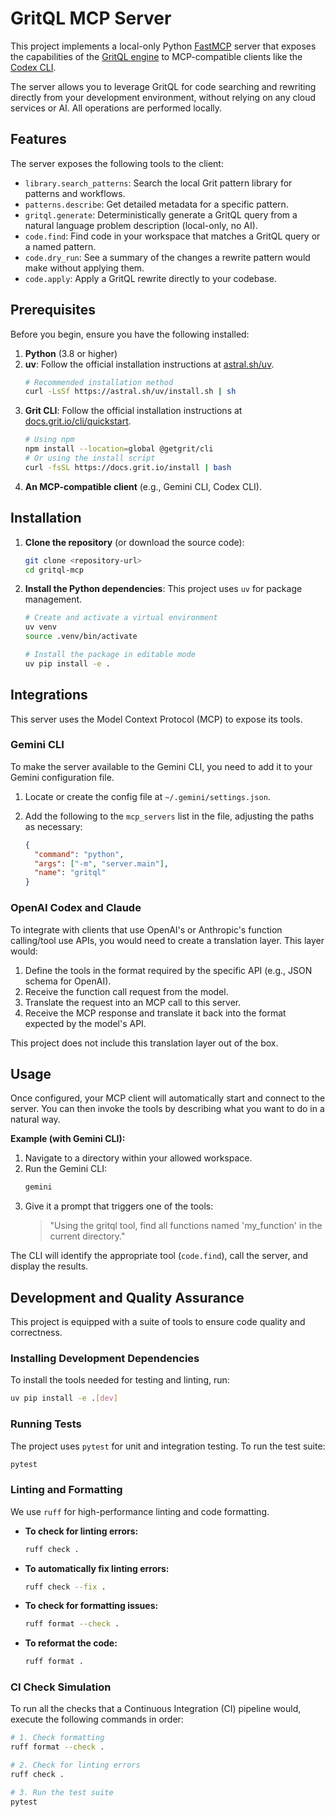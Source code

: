 # GritQL MCP Server

This project implements a local-only Python [FastMCP](https://gofastmcp.com/) server that exposes the capabilities of the [GritQL engine](https://docs.grit.io/) to MCP-compatible clients like the [Codex CLI](https://github.com/openai/codex).

The server allows you to leverage GritQL for code searching and rewriting directly from your development environment, without relying on any cloud services or AI. All operations are performed locally.

## Features

The server exposes the following tools to the client:

-   `library.search_patterns`: Search the local Grit pattern library for patterns and workflows.
-   `patterns.describe`: Get detailed metadata for a specific pattern.
-   `gritql.generate`: Deterministically generate a GritQL query from a natural language problem description (local-only, no AI).
-   `code.find`: Find code in your workspace that matches a GritQL query or a named pattern.
-   `code.dry_run`: See a summary of the changes a rewrite pattern would make without applying them.
-   `code.apply`: Apply a GritQL rewrite directly to your codebase.

## Prerequisites

Before you begin, ensure you have the following installed:

1.  **Python** (3.8 or higher)
2.  **uv**: Follow the official installation instructions at [astral.sh/uv](https://astral.sh/uv).
    ```bash
    # Recommended installation method
    curl -LsSf https://astral.sh/uv/install.sh | sh
    ```
3.  **Grit CLI**: Follow the official installation instructions at [docs.grit.io/cli/quickstart](https://docs.grit.io/cli/quickstart).
    ```bash
    # Using npm
    npm install --location=global @getgrit/cli
    # Or using the install script
    curl -fsSL https://docs.grit.io/install | bash
    ```
4.  **An MCP-compatible client** (e.g., Gemini CLI, Codex CLI).

## Installation

1.  **Clone the repository** (or download the source code):
    ```bash
    git clone <repository-url>
    cd gritql-mcp
    ```

2.  **Install the Python dependencies**:
    This project uses `uv` for package management.
    ```bash
    # Create and activate a virtual environment
    uv venv
    source .venv/bin/activate

    # Install the package in editable mode
    uv pip install -e .
    ```

## Integrations

This server uses the Model Context Protocol (MCP) to expose its tools.

### Gemini CLI

To make the server available to the Gemini CLI, you need to add it to your Gemini configuration file.

1.  Locate or create the config file at `~/.gemini/settings.json`.

2.  Add the following to the `mcp_servers` list in the file, adjusting the paths as necessary:

    ```json
    {
      "command": "python",
      "args": ["-m", "server.main"],
      "name": "gritql"
    }
    ```

### OpenAI Codex and Claude

To integrate with clients that use OpenAI's or Anthropic's function calling/tool use APIs, you would need to create a translation layer. This layer would:
1.  Define the tools in the format required by the specific API (e.g., JSON schema for OpenAI).
2.  Receive the function call request from the model.
3.  Translate the request into an MCP call to this server.
4.  Receive the MCP response and translate it back into the format expected by the model's API.

This project does not include this translation layer out of the box.

## Usage

Once configured, your MCP client will automatically start and connect to the server. You can then invoke the tools by describing what you want to do in a natural way.

**Example (with Gemini CLI):**

1.  Navigate to a directory within your allowed workspace.
2.  Run the Gemini CLI:
    ```bash
    gemini
    ```
3.  Give it a prompt that triggers one of the tools:
    > "Using the gritql tool, find all functions named 'my_function' in the current directory."

The CLI will identify the appropriate tool (`code.find`), call the server, and display the results.

## Development and Quality Assurance

This project is equipped with a suite of tools to ensure code quality and correctness.

### Installing Development Dependencies

To install the tools needed for testing and linting, run:
```bash
uv pip install -e .[dev]
```

### Running Tests

The project uses `pytest` for unit and integration testing. To run the test suite:
```bash
pytest
```

### Linting and Formatting

We use `ruff` for high-performance linting and code formatting.

-   **To check for linting errors:**
    ```bash
    ruff check .
    ```
-   **To automatically fix linting errors:**
    ```bash
    ruff check --fix .
    ```
-   **To check for formatting issues:**
    ```bash
    ruff format --check .
    ```
-   **To reformat the code:**
    ```bash
    ruff format .
    ```

### CI Check Simulation

To run all the checks that a Continuous Integration (CI) pipeline would, execute the following commands in order:

```bash
# 1. Check formatting
ruff format --check .

# 2. Check for linting errors
ruff check .

# 3. Run the test suite
pytest
```